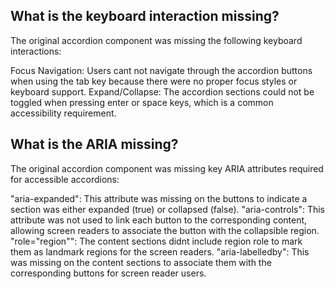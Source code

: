 ## What is the keyboard interaction missing?

The original accordion component was missing the following keyboard interactions:

Focus Navigation: Users cant not navigate through the accordion buttons when using the tab key because there were no proper focus styles or keyboard support.
Expand/Collapse: The accordion sections could not be toggled when pressing enter or space keys, which is a common accessibility requirement.

## What is the ARIA missing?

The original accordion component was missing key ARIA attributes required for accessible accordions:

"aria-expanded": This attribute was missing on the buttons to indicate a section was either expanded (true) or collapsed (false).
"aria-controls": This attribute was not used to link each button to the corresponding content, allowing screen readers to associate the button with the collapsible region.
"role="region"": The content sections didnt include region role to mark them as landmark regions for the screen readers.
"aria-labelledby": This was missing on the content sections to associate them with the corresponding buttons for screen reader users.
